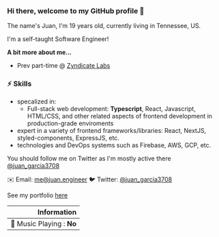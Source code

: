 ### Hi there, welcome to my GitHub profile 👋

The name's Juan, I'm 19 years old, currently living in Tennessee, US.

I'm a self-taught Software Engineer! 

**A bit more about me...**
- Prev part-time @ [Zyndicate Labs](https://www.zyndicate.app)

### ⚡️ Skills 
- specalized in:
    - Full-stack web development: **Typescript**, React, Javascript, HTML/CSS, and other related aspects of frontend development in production-grade enviroments 
- expert in a variety of frontend frameworks/libraries: React, NextJS, styled-components, ExpressJS, etc.
- technologies and DevOps systems such as Firebase, AWS, GCP, etc.

You should follow me on Twitter as I'm mostly active there 
[@juan_garcia3708](https://twitter.com/juan_garcia3708)

✉️ Email: me@juan.engineer 
🐦 Twitter: [@juan_garcia3708](http://twitter.com/juan_garcia3708)


See my portfolio [here](https://juan.engineer)

| Information                           |
| ------------------------------------: |
| :musical_note: Music Playing : **No** |
